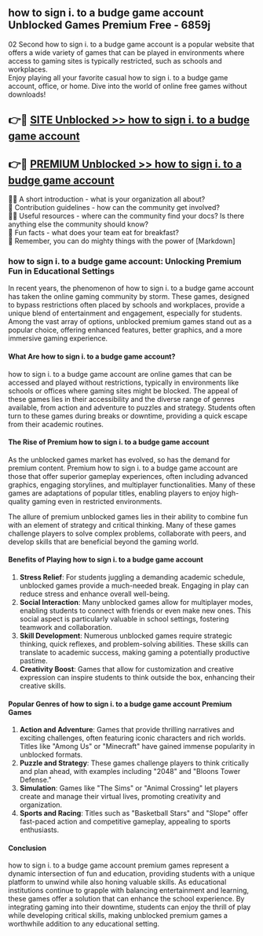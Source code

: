## how to sign i. to a budge game account Unblocked Games Premium Free - 6859j

02 Second how to sign i. to a budge game account is a popular website that offers a wide variety of games that can be played in environments where access to gaming sites is typically restricted, such as schools and workplaces.  
Enjoy playing all your favorite casual how to sign i. to a budge game account, office, or home. Dive into the world of online free games without downloads!

## 👉🔴 [SITE Unblocked >> how to sign i. to a budge game account](http://freeplayer.one?title=how_to_sign_i._to_a_budge_game_account&ref=13D)

## 👉🔴 [PREMIUM Unblocked >> how to sign i. to a budge game account](http://freeplayer.one?title=how_to_sign_i._to_a_budge_game_account&ref=13D)

🙋‍♀️ A short introduction - what is your organization all about?  
🌈 Contribution guidelines - how can the community get involved?  
👩‍💻 Useful resources - where can the community find your docs? Is there anything else the community should know?  
🍿 Fun facts - what does your team eat for breakfast?  
🧙 Remember, you can do mighty things with the power of [Markdown]

### how to sign i. to a budge game account: Unlocking Premium Fun in Educational Settings

In recent years, the phenomenon of how to sign i. to a budge game account has taken the online gaming community by storm. These games, designed to bypass restrictions often placed by schools and workplaces, provide a unique blend of entertainment and engagement, especially for students. Among the vast array of options, unblocked premium games stand out as a popular choice, offering enhanced features, better graphics, and a more immersive gaming experience.

#### What Are how to sign i. to a budge game account?

how to sign i. to a budge game account are online games that can be accessed and played without restrictions, typically in environments like schools or offices where gaming sites might be blocked. The appeal of these games lies in their accessibility and the diverse range of genres available, from action and adventure to puzzles and strategy. Students often turn to these games during breaks or downtime, providing a quick escape from their academic routines.

#### The Rise of Premium how to sign i. to a budge game account

As the unblocked games market has evolved, so has the demand for premium content. Premium how to sign i. to a budge game account are those that offer superior gameplay experiences, often including advanced graphics, engaging storylines, and multiplayer functionalities. Many of these games are adaptations of popular titles, enabling players to enjoy high-quality gaming even in restricted environments.

The allure of premium unblocked games lies in their ability to combine fun with an element of strategy and critical thinking. Many of these games challenge players to solve complex problems, collaborate with peers, and develop skills that are beneficial beyond the gaming world.

#### Benefits of Playing how to sign i. to a budge game account

1.  **Stress Relief**: For students juggling a demanding academic schedule, unblocked games provide a much-needed break. Engaging in play can reduce stress and enhance overall well-being.
2.  **Social Interaction**: Many unblocked games allow for multiplayer modes, enabling students to connect with friends or even make new ones. This social aspect is particularly valuable in school settings, fostering teamwork and collaboration.
3.  **Skill Development**: Numerous unblocked games require strategic thinking, quick reflexes, and problem-solving abilities. These skills can translate to academic success, making gaming a potentially productive pastime.
4.  **Creativity Boost**: Games that allow for customization and creative expression can inspire students to think outside the box, enhancing their creative skills.

#### Popular Genres of how to sign i. to a budge game account Premium Games

1.  **Action and Adventure**: Games that provide thrilling narratives and exciting challenges, often featuring iconic characters and rich worlds. Titles like "Among Us" or "Minecraft" have gained immense popularity in unblocked formats.
2.  **Puzzle and Strategy**: These games challenge players to think critically and plan ahead, with examples including "2048" and "Bloons Tower Defense."
3.  **Simulation**: Games like "The Sims" or "Animal Crossing" let players create and manage their virtual lives, promoting creativity and organization.
4.  **Sports and Racing**: Titles such as "Basketball Stars" and "Slope" offer fast-paced action and competitive gameplay, appealing to sports enthusiasts.

#### Conclusion

how to sign i. to a budge game account premium games represent a dynamic intersection of fun and education, providing students with a unique platform to unwind while also honing valuable skills. As educational institutions continue to grapple with balancing entertainment and learning, these games offer a solution that can enhance the school experience. By integrating gaming into their downtime, students can enjoy the thrill of play while developing critical skills, making unblocked premium games a worthwhile addition to any educational setting.